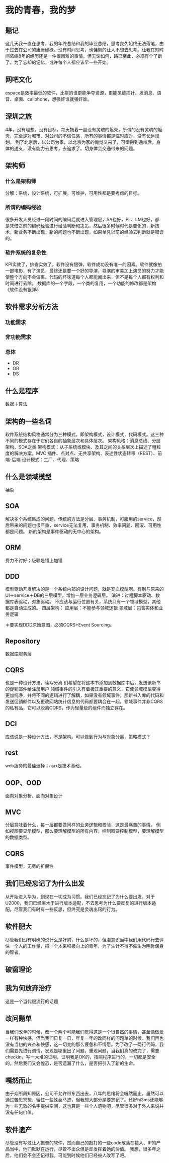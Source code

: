 # 我的青春，我的梦
## 题记
这几天我一直在思考，我的年终总结和我的毕业总结，思考良久始终无法落笔，由于过去在公司的庸庸碌碌，没有时间思考，也慵懒的让人不想去思考。让我在短时间浓缩8年的经历还是一件很困难的事情，但无论如何，路已至此，必须有个了断了。为了忘却的记忆，或许每个人都应该早一些开始。

## 网吧文化
espace是效率最低的软件，比拼的谁更能争夺资源，更能见缝插针。发消息、语音、桌面、callphone，想强奸谁就强奸谁。
## 深圳之旅
4年，没有理想，没有目标，每天拖着一副没有灵魂的躯壳，所谓的没有灵魂的躯壳，完全是对城市、对公司的不信任感，所有的事情都是临时应对，没有长远规划。
到了北京后，以公司为家，以北京为家的俺觉又来了，可惜搬到通州后，身体的透支，没有能力去思考，去追求了。切身体会交通带来的问题。
## 架构师
### 什么是架构师
分解：系统，设计系统，可扩展，可维护，可用性都是要考虑的目标。
### 所谓的编码经验
很多开发人员经过一段时间的编码后就进入管理层，SA也好，PL、LM也好，都是凭借之前的编码经验进行经验判断和决策，然后很多时候时代是变化的，新技术，新业务不断出现，新的问题也不断出现，如果单凭以前的经验去判断就是错误的。

### 软件系统的复杂性
KPI实效了，排查实效了，软件没有银弹，软件成功没有唯一的因素。软件就像拍一部电影，有了演员，最终还是要一个好的导演，导演的审美加上演员的努力才能使整个方向不会偏离。代码的坏味道每个人都能闻出来，但不是每个人都有权利和时间进行去除。
数据库的一个字段，一个类的复用，一个功能的修改都是架构
《软件没有银弹a

## 软件需求分析方法
### 功能需求
### 非功能需求
### 总体
* DR
* OR
* DS
## 什么是程序
数据＋算法
## 架构的一些名词
软件系统结构风格通常分为三种模式，即架构模式，设计模式，代码模式。这三种不同的模式存在于它们各自的抽象层次和具体层次。
架构风格：消息总线、分层架构、SOA之类
架构模式：从子系统或模块、及其之间的关系层次上描述了粗粒度的解决方案。MVC
插件、点对点、无共享架构、表述性状态转移（REST）、前端-后端
设计模式：工厂、代理、策略

## 什么是领域模型
抽象

## SOA
解决多个系统集成的问题，传统的方法是分层、事务机制，可服用的service，然后带来的问题也很严重，service无法复用，事务机制、效率问题、回滚、可用性都是问题。
新的架构是事件驱动的无中心的架构。

## ORM
费力不讨好；级联是错上加错

## DDD
模型驱动开发解决的是一个系统内部的设计问题，就是充血模型啊。有别与原来的UI＋service＋DB的三层模型，增加一层业务逻辑层。
演进：过程脚本驱动、数据库表驱动，对象驱动。
不应该与运行位置有关，系统只有一个领域模型，其他都是自动生成的。
四层架构：
应用层：不能参与领域逻辑
领域层：包含实体和业务逻辑

＊要实现DDD原始意图，必须CQRS+Event Sourcing。

## Repository
数据库服务层

## CQRS
也是一种设计方法，读写分离
们希望在将这本书添加到数据库中后，发送该新书的促销邮件给注册用户
领域事件的引入有着极其重要的意义，它使领域模型变得更加纯净，并将不同的逻辑进行了解耦，如果没有领域事件，那新书入库的代码和发送促销邮件以及更改网站统计信息的代码都要耦合在一起。领域事件并非CQRS的私有品，它可以脱离CQRS，作为轻量级的组件而独立存在。
## DCI
应该说是一种设计方法，不是架构。可以做到行为与对象分离，策略模式？

## rest
web服务的最佳选择；ajax是技术基础。

## OOP、OOD
面向对象分析、面向对象设计


## MVC
分层意味着什么，每一层都要做同样的业务逻辑和校验，这是最痛苦的事情。
例如视图要显示模型，那么要理解模型的所有内容，控制器要控制模型，要理解模型的数据类型。

## CQRS
事件模型，无尽的扩展性


## 我们已经忘记了为什么出发
从开始进入华为，到现在一切成为习惯。我们已经忘记了为什么要出发。对于U2000，我们已经麻木于进行版本适配，不去思考为什么要反复的进行版本适配。尽管我们有时有一些反思，但终究是灵魂出窍的行为。

## 软件肥大
尽管我们没有明确的说什么是好的，什么是坏的，但潜意识当中我们用代码行去评估一个人的工作量，把一个本来积极向上的青年，为了生计不得不催生为明哲保身的智者。

## 破窗理论

## 我为何放弃治疗
这是一个当代很流行的话题

## 改问题单
当我们改单的时候，改一个两个可能我们觉得这是一个很自然的事情，甚至像做爱一样有种快感，但当我们日复一日，年复一年的改同样的问题单的时候，我们再也没有当初的兴奋和快感，这一切变的那么疲惫和不情愿。为了改了一两行代码，我们需要先进行调情，发现是哪里出了问题，重现问题，当我们真的改完了，需要checkin，写一大堆的证明，证明我是OK的，按照程序进行的，一切都是安全的。然后我们又会惶恐，是否遗漏了什么，是否把引入了新的生命。

## 嘎然而止
由于众所周知原因，公司不允许带东西出去，八年的思绪将会嘎然而止，虽然可以通过苦思冥想，留住一些蛛丝马迹，但我想大部分是要忘记了。还好hi3ms还能够为一些无效的名字提供空间，这也算是一些个人遗物吧，尽管很多对于外人来说并没有任何价值。

## 软件遗产
尽管没有写过让人振奋的软件，然而自己的敲打的一些code散落在接入、IP的产品当中，他们默默在运行，尽管不出众但是却发挥着她的价值。
我想，很多年之后，他们会不会还记得我。可能到时候他们已经被人改写了吧。






